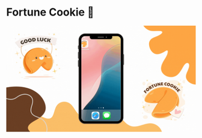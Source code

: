 # Fortune Cookie 🥠

<img src="https://github.com/anathayna/flutter-bootcamp/blob/main/fortune_cookie/assets/gifs/fortune_cookie.gif">

